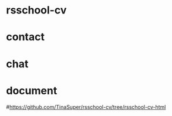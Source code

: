 # rsschool-cv
# contact
# chat
# document 
#https://github.com/TinaSuper/rsschool-cv/tree/rsschool-cv-html
